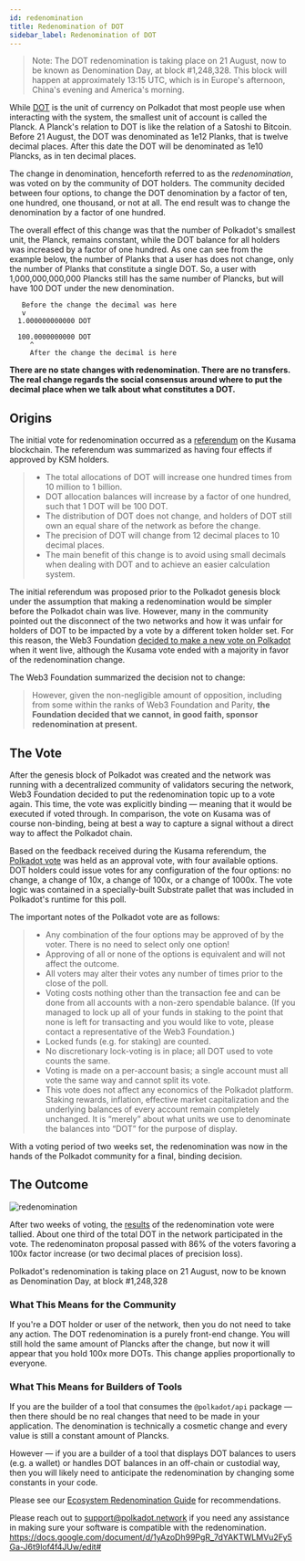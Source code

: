 ```yaml
---
id: redenomination
title: Redenomination of DOT
sidebar_label: Redenomination of DOT
---
```


> Note: The DOT redenomination is taking place on 21 August, now to be known as Denomination Day, at block #1,248,328. This block will happen at approximately 13:15 UTC, which is in Europe's afternoon, China's evening and America's morning.

While [DOT](learn-dot) is the unit of currency on Polkadot that most people use when interacting with the system, the smallest unit of account is called the Planck. A Planck's relation to DOT is like the relation of a Satoshi to Bitcoin. Before 21 August, the DOT was denominated as 1e12 Planks, that is twelve decimal places. After this date the DOT will be denominated as 1e10 Plancks, as in ten decimal places.

The change in denomination, henceforth referred to as the _redenomination_, was voted on by the community of DOT holders. The community decided between four options, to change the DOT denomination by a factor of ten, one hundred, one thousand, or not at all. The end result was to change the denomination by a factor of one hundred.

The overall effect of this change was that the number of Polkadot's smallest unit, the Planck, remains constant, while the DOT balance for all holders was increased by a factor of one hundred. As one can see from the example below, the number of Planks that a user has does not change, only the number of Planks that constitute a single DOT. So, a user with 1,000,000,000,000 Plancks still has the same number of Plancks, but will have 100 DOT under the new denomination.

```
   Before the change the decimal was here
   v
  1.000000000000 DOT

  100.0000000000 DOT
     ^
     After the change the decimal is here
```

**There are no state changes with redenomination. There are no transfers. The real change regards the social consensus around where to put the decimal place when we talk about what constitutes a DOT.**

## Origins

The initial vote for redenomination occurred as a [referendum][referendum 52] on the Kusama blockchain. The referendum was summarized as having four effects if approved by KSM holders.

> - The total allocations of DOT will increase one hundred times from 10 million to 1 billion.
> - DOT allocation balances will increase by a factor of one hundred, such that 1 DOT will be 100 DOT.
> - The distribution of DOT does not change, and holders of DOT still own an equal share of the network as before the change.
> - The precision of DOT will change from 12 decimal places to 10 decimal places.
> - The main benefit of this change is to avoid using small decimals when dealing with DOT and to achieve an easier calculation system.

The initial referendum was proposed prior to the Polkadot genesis block under the assumption that making a redenomination would be simpler before the Polkadot chain was live. However, many in the community pointed out the disconnect of the two networks and how it was unfair for holders of DOT to be impacted by a vote by a different token holder set. For this reason, the Web3 Foundation [decided to make a new vote on Polkadot][blog 1] when it went live, although the Kusama vote ended with a majority in favor of the redenomination change.

The Web3 Foundation summarized the decision not to change:

> However, given the non-negligible amount of opposition, including from some within the ranks of Web3 Foundation and Parity, **the Foundation decided that we cannot, in good faith, sponsor redenomination at present.**

## The Vote

After the genesis block of Polkadot was created and the network was running with a decentralized community of validators securing the network, Web3 Foundation decided to put the redenomination topic up to a vote again. This time, the vote was explicitly binding &mdash; meaning that it would be executed if voted through. In comparison, the vote on Kusama was of course non-binding, being at best a way to capture a signal without a direct way to affect the Polkadot chain.

Based on the feedback received during the Kusama referendum, the [Polkadot vote][blog 2] was held as an approval vote, with four available options. DOT holders could issue votes for any configuration of the four options: no change, a change of 10x, a change of 100x, or a change of 1000x. The vote logic was contained in a specially-built Substrate pallet that was included in Polkadot's runtime for this poll.

The important notes of the Polkadot vote are as follows:

> - Any combination of the four options may be approved of by the voter. There is no need to select only one option!
> - Approving of all or none of the options is equivalent and will not affect the outcome.
> - All voters may alter their votes any number of times prior to the close of the poll.
> - Voting costs nothing other than the transaction fee and can be done from all accounts with a non-zero spendable balance. (If you managed to lock up all of your funds in staking to the point that none is left for transacting and you would like to vote, please contact a representative of the Web3 Foundation.)
> - Locked funds (e.g. for staking) are counted.
> - No discretionary lock-voting is in place; all DOT used to vote counts the same.
> - Voting is made on a per-account basis; a single account must all vote the same way and cannot split its vote.
> - This vote does not affect any economics of the Polkadot platform. Staking rewards, inflation, effective market capitalization and the underlying balances of every account remain completely unchanged. It is “merely” about what units we use to denominate the balances into “DOT” for the purpose of display.

With a voting period of two weeks set, the redenomination was now in the hands of the Polkadot community for a final, binding decision.

## The Outcome

![redenomination](assets/redenomination.png)

After two weeks of voting, the [results][blog 3] of the redenomination vote were tallied. About one third of the total DOT in the network participated in the vote. The redenominaton proposal passed with 86% of the voters favoring a 100x factor increase (or two decimal places of precision loss).

Polkadot's redenomination is taking place on 21 August, now to be known as Denomination Day, at block #1,248,328

### What This Means for the Community

If you're a DOT holder or user of the network, then you do not need to take any action. The DOT redenomination is a purely front-end change. You will still hold the same amount of Plancks after the change, but now it will appear that you hold 100x more DOTs. This change applies proportionally to everyone.

### What This Means for Builders of Tools

If you are the builder of a tool that consumes the `@polkadot/api` package &mdash; then there should be no real changes that need to be made in your application. The denomination is technically a cosmetic change and every value is still a constant amount of Plancks.

However &mdash; if you are a builder of a tool that displays DOT balances to users (e.g. a wallet) or handles DOT balances in an off-chain or custodial way, then you will likely need to anticipate the redenomination by changing some constants in your code.

Please see our [Ecosystem Redenomination Guide]() for recommendations.

Please reach out to [support@polkadot.network](mailto:support@polkadot.network) if you need any assistance in making sure your software is compatible with the redenomination.
  https://docs.google.com/document/d/1yAzoDh99PgR_7dYAKTWLMVu2Fy5Ga-J6t9lof4f4JUw/edit#

[referendum 52]: https://kusama.polkassembly.io/referendum/52
[blog 1]: https://polkadot.network/results-of-dot-redenomination-referendum/
[blog 2]: https://polkadot.network/the-first-polkadot-vote/
[blog 3]: https://polkadot.network/the-results-are-in/

